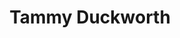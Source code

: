 ---
layout: default
tag: IL
title: Tammy Duckworth
image: http://images.dailykos.com/images/137692/large/130102_tammy_duckworth_ap_328.jpg?1428536588
district: 
party: Democrat
seat: Senate
website: http://tammyduckworth.com/
donate: https://secure.actblue.com/contribute/page/sdtammyduckworth
---